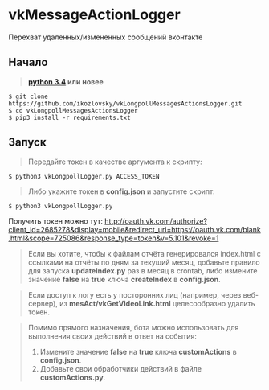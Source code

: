 # vkMessageActionLogger
Перехват удаленных/измененных сообщений вконтакте

Начало
------------
> **[python 3.4](https://python.org/) или новее**

    $ git clone https://github.com/ikozlovsky/vkLongpollMessagesActionsLogger.git
    $ cd vkLongpollMessagesActionsLogger
    $ pip3 install -r requirements.txt

Запуск
------------
>    Передайте токен в качестве аргумента к скрипту:

    $ python3 vkLongpollLogger.py ACCESS_TOKEN

>    Либо укажите токен в __config.json__ и запустите скрипт:

    $ python3 vkLongpollLogger.py

Получить токен можно тут: http://oauth.vk.com/authorize?client_id=2685278&display=mobile&redirect_uri=https://oauth.vk.com/blank.html&scope=725086&response_type=token&v=5.101&revoke=1

>    Если вы хотите, чтобы к файлам отчёта генерировался index.html с ссылками на отчёты по дням за текущий месяц, добавьте правило для запуска __updateIndex.py__ раз в месяц в crontab, либо измените значение __false__ на __true__ ключа __createIndex__ в __config.json__.

>   Если доступ к логу есть у посторонних лиц (например, через веб-сервер), из __mesAct/vkGetVideoLink.html__ целесообразно удалить токен. 

>   Помимо прямого назначения, бота можно использовать для выполнения своих действий в ответ на события:
>   1. Измените значение __false__ на __true__ ключа __customActions__ в __config.json__.
>   1. Добавьте свои обработчики действий в файле __customActions.py__.

